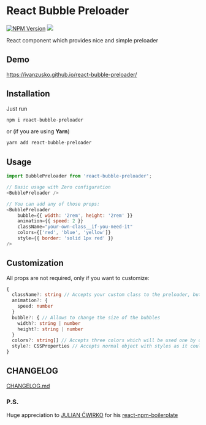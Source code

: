 # React Bubble Preloader

[![NPM Version](https://img.shields.io/npm/v/react-bubble-preloader.svg?style=for-the-badge)](https://www.npmjs.com/package/react-bubble-preloader)
[![](https://img.shields.io/npm/dm/react-bubble-preloader.svg?style=for-the-badge)](https://www.npmjs.com/package/react-bubble-preloader)

React component which provides nice and simple preloader

## Demo
https://ivanzusko.github.io/react-bubble-preloader/

## Installation
Just run
```javascript
npm i react-bubble-preloader
```
or (if you are using __Yarn__)
```javascript
yarn add react-bubble-preloader
```

## Usage
```javascript
import BubblePreloader from 'react-bubble-preloader';

// Basic usage with Zero configuration
<BubblePreloader />

// You can add any of those props:
<BubblePreloader
    bubble={{ width: '2rem', height: '2rem' }}
    animation={{ speed: 2 }}
    className="your-own-class__if-you-need-it"
    colors={['red', 'blue', 'yellow']}
    style={{ border: 'solid 1px red' }}
/>
```

## Customization
All props are not required, only if you want to customize:

```ts
{
  className?: string // Accepts your custom class to the preloader, but bubbles still will have classes bubble1 , bubble2 , bubble3
  animation?: {
    speed: number
  }
  bubble?: { // Allows to change the size of the bubbles
    width?: string | number
    height?: string | number
  }
  colors?: string[] // Accepts three colors which will be used one by one as background colors of the bubbles
  style?: CSSProperties // Accepts normal object with styles as it could be done with normal DOM elements.
}
```

## CHANGELOG
[CHANGELOG.md](https://github.com/ivanzusko/react-bubble-preloader/blob/main/CHANGELOG.md)

### P.S.
Huge appreciation to [JULIAN ĆWIRKO](http://julian.io/) for his [react-npm-boilerplate](https://github.com/juliancwirko/react-npm-boilerplate)
